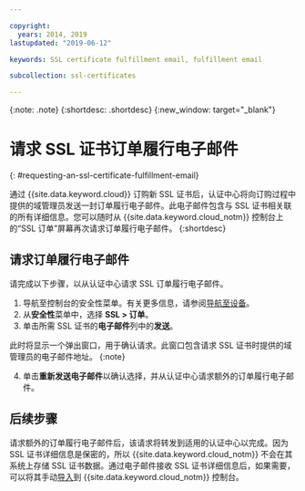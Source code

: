 ```yaml
---

copyright:
  years: 2014, 2019
lastupdated: "2019-06-12"

keywords: SSL certificate fulfillment email, fulfillment email

subcollection: ssl-certificates

---
```


{:note: .note}
{:shortdesc: .shortdesc}
{:new_window: target="_blank"}

# 请求 SSL 证书订单履行电子邮件
{: #requesting-an-ssl-certificate-fulfillment-email}

通过 {{site.data.keyword.cloud}} 订购新 SSL 证书后，认证中心将向订购过程中提供的域管理员发送一封订单履行电子邮件。此电子邮件包含与 SSL 证书相关联的所有详细信息。您可以随时从 {{site.data.keyword.cloud_notm}} 控制台上的“SSL 订单”屏幕再次请求订单履行电子邮件。
{:shortdesc}

## 请求订单履行电子邮件
请完成以下步骤，以从认证中心请求 SSL 订单履行电子邮件。

1. 导航至控制台的安全性菜单。有关更多信息，请参阅[导航至设备](/docs/infrastructure/ssl-certificates?topic=virtual-servers-navigating-devices)。
2. 从**安全性**菜单中，选择 **SSL > 订单**。
3. 单击所需 SSL 证书的**电子邮件**列中的**发送**。

  此时将显示一个弹出窗口，用于确认请求。此窗口包含请求 SSL 证书时提供的域管理员的电子邮件地址。
  {:note}

4. 单击**重新发送电子邮件**以确认选择，并从认证中心请求额外的订单履行电子邮件。

## 后续步骤

请求额外的订单履行电子邮件后，该请求将转发到适用的认证中心以完成。因为 SSL 证书详细信息是保密的，所以 {{site.data.keyword.cloud_notm}} 不会在其系统上存储 SSL 证书数据。通过电子邮件接收 SSL 证书详细信息后，如果需要，可以将其手动[导入](/docs/infrastructure/ssl-certificates?topic=ssl-certificates-importing-ssl-certificates#importing-ssl-certificates)到 {{site.data.keyword.cloud_notm}} 控制台。
